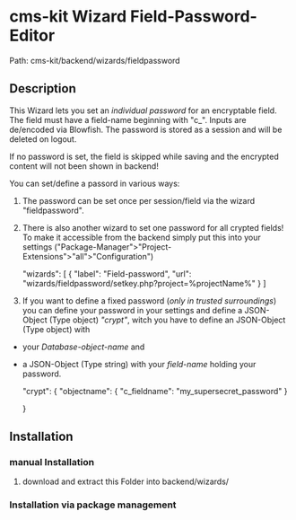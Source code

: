 # cms-kit Wizard Field-Password-Editor

Path: cms-kit/backend/wizards/fieldpassword

## Description


This Wizard lets you set an *individual password* for an encryptable field.
The field must have a field-name beginning with "c_".
Inputs are de/encoded via Blowfish.
The password is stored as a session and will be deleted on logout.


If no password is set, the field is skipped while saving and the encrypted content will not been shown in backend!

You can set/define a passord in various ways:

1. The password can be set once per session/field via the wizard "fieldpassword".
2. There is also another wizard to set one password for all crypted fields!
To make it accessible from the backend simply put this into your settings
("Package-Manager">"Project-Extensions">"all">"Configuration")

	"wizards": [
		{
			"label": "Field-password",
			"url": "wizards/fieldpassword/setkey.php?project=%projectName%"
		}
	]

3. If you want to define a fixed password (*only in trusted surroundings*)
you can define your password in your settings and define a JSON-Object (Type object) *"crypt"*,
witch you have to define an JSON-Object (Type object) with
* your *Database-object-name* and
* a JSON-Object (Type string) with your *field-name* holding your password.


	"crypt":  {
		"objectname":  {
			"c_fieldname": "my_supersecret_password"
		}

	}


## Installation

### manual Installation

1. download and extract this Folder into backend/wizards/

### Installation via package management





